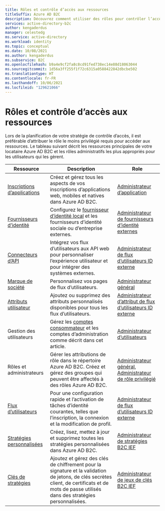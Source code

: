 ```yaml
---
title: Rôles et contrôle d’accès aux ressources
titleSuffix: Azure AD B2C
description: Découvrez comment utiliser des rôles pour contrôler l’accès aux ressources.
services: active-directory-b2c
author: kengaderdus
manager: celestedg
ms.service: active-directory
ms.workload: identity
ms.topic: conceptual
ms.date: 10/08/2021
ms.author: kengaderdus
ms.subservice: B2C
ms.openlocfilehash: b9a4e9cf2fa8c8cd91fed738ec14e88d18063044
ms.sourcegitcommit: 1d56a3ff255f1f72c6315a0588422842dbcbe502
ms.translationtype: HT
ms.contentlocale: fr-FR
ms.lasthandoff: 10/06/2021
ms.locfileid: "129621066"
---
```

# <a name="roles-and-resource-access-control"></a>Rôles et contrôle d’accès aux ressources

Lors de la planification de votre stratégie de contrôle d’accès, il est préférable d’attribuer le rôle le moins privilégié requis pour accéder aux ressources. Le tableau suivant décrit les ressources principales de votre locataire Azure AD B2C et les rôles administratifs les plus appropriés pour les utilisateurs qui les gèrent.

|Ressource  |Description  |Role  |
|---------|---------|---------|
|[Inscriptions d’applications](tutorial-register-applications.md) | Créez et gérez tous les aspects de vos inscriptions d’applications web, mobiles et natives dans Azure AD B2C.|[Administrateur d’application](../active-directory/roles/permissions-reference.md#application-administrator)|
|[Fournisseurs d’identité](add-identity-provider.md)| Configurez le [fournisseur d’identité local](identity-provider-local.md) et les fournisseurs d’identité sociale ou d’entreprise externes. | [Administrateur de fournisseurs d’identité externes](../active-directory/roles/permissions-reference.md#external-identity-provider-administrator)|
|[Connecteurs d’API](add-api-connector.md)| Intégrez vos flux d’utilisateurs aux API web pour personnaliser l’expérience utilisateur et pour intégrer des systèmes externes.|[Administrateur de flux d’utilisateurs ID externe](../active-directory/roles/permissions-reference.md#external-id-user-flow-administrator)|
|[Marque de société](customize-ui.md#configure-company-branding)| Personnalisez vos pages de flux d’utilisateurs.| [Administrateur général](../active-directory/roles/permissions-reference.md#global-administrator)|
|[Attributs utilisateur](user-flow-custom-attributes.md)| Ajoutez ou supprimez des attributs personnalisés disponibles pour tous les flux d’utilisateurs.| [Administrateur d’attribut de flux d’utilisateurs ID externe](../active-directory/roles/permissions-reference.md#external-id-user-flow-attribute-administrator)|
|Gestion des utilisateurs| Gérez les [comptes consommateur](manage-users-portal.md) et les comptes d’administration comme décrit dans cet article.| [Administrateur d’utilisateurs](../active-directory/roles/permissions-reference.md#user-administrator)|
|Rôles et administrateurs| Gérer les attributions de rôle dans le répertoire Azure AD B2C. Créez et gérez des groupes qui peuvent être affectés à des rôles Azure AD B2C. |[Administrateur général](../active-directory/roles/permissions-reference.md#global-administrator), [Administrateur de rôle privilégié](../active-directory/roles/permissions-reference.md#privileged-role-administrator)|
|[Flux d’utilisateurs](user-flow-overview.md)|Pour une configuration rapide et l’activation de tâches d’identité courantes, telles que l’inscription, la connexion et la modification de profil.| [Administrateur de flux d’utilisateurs ID externe](../active-directory/roles/permissions-reference.md#external-id-user-flow-administrator)|
|[Stratégies personnalisées](user-flow-overview.md)| Créez, lisez, mettez à jour et supprimez toutes les stratégies personnalisées dans Azure AD B2C.| [Administrateur de stratégies B2C IEF](../active-directory/roles/permissions-reference.md#b2c-ief-policy-administrator)|
|[Clés de stratégies](policy-keys-overview.md)|Ajoutez et gérez des clés de chiffrement pour la signature et la validation de jetons, de clés secrètes client, de certificats et de mots de passe utilisés dans des stratégies personnalisées.|[Administrateur de jeux de clés B2C IEF](../active-directory/roles/permissions-reference.md#b2c-ief-keyset-administrator)|